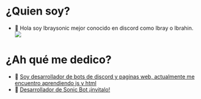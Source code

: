 # ¿Quien soy?
- 👋 Hola soy Ibraysonic mejor conocido en discord como Ibray o Ibrahin.
![](https://images-ext-2.discordapp.net/external/OXRRlf7zikhV8M6vKM5XFJmJaX1-ySTn4yRVoZf5jw0/https/cdn.discordapp.com/emojis/545555770482098200.gif)
# ¿Ah qué me dedico?
- 👀 [Soy desarrollador de bots de discord y paginas web, actualmente me encuentro aprendiendo js y html](https://www.sonic-bot-discord.ga)
- 🌱 [Desarrollador de Sonic Bot ¡invitalo!](https://www.sonic-bot-discord.ga)
